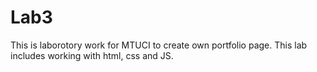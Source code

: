 # Lab3

This is laborotory work for MTUCI to create own portfolio page. This lab includes working with html, css and JS. 
